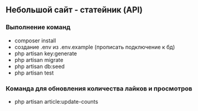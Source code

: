 ## Небольшой сайт - статейник (API) 

### Выполнение команд

- composer install
- создание .env из .env.example (прописать подключение к бд) 
- php artisan key:generate
- php artisan migrate
- php artisan db:seed
- php artisan test

### Команда для обновления количества лайков и просмотров
- php artisan article:update-counts


